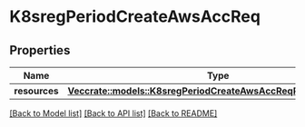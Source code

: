 # K8sregPeriodCreateAwsAccReq

## Properties

Name | Type | Description | Notes
------------ | ------------- | ------------- | -------------
**resources** | [**Vec<crate::models::K8sregPeriodCreateAwsAccReqPeriodResources>**](k8sreg.CreateAWSAccReq.resources.md) |  |

[[Back to Model list]](./README.md#documentation-for-models) [[Back to API list]](./README.md#documentation-for-api-endpoints) [[Back to README]](../README.md)
